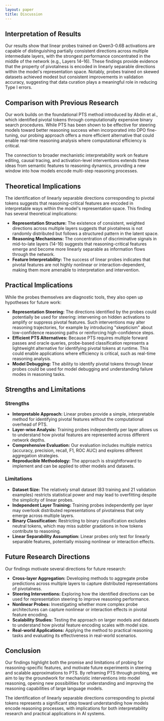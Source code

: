 ```yaml
---
layout: paper
title: Discussion
---
```


<h2>Interpretation of Results</h2>
<p>Our results show that linear probes trained on Qwen3-0.6B activations are capable of distinguishing partially consistent directions across multiple intermediate layers, with the strongest performance concentrated in the middle of the network (e.g., Layers 14–16). These findings provide evidence that the property of pivotalness is encoded in linearly separable directions within the model's representation space. Notably, probes trained on skewed datasets achieved modest but consistent improvements in validation accuracy, suggesting that data curation plays a meaningful role in reducing Type I errors.</p>

<h2>Comparison with Previous Research</h2>
<p>Our work builds on the foundational PTS method introduced by Abdin et al., which identified pivotal tokens through computationally expensive binary search procedures. While PTS has been shown to be effective for steering models toward better reasoning success when incorporated into DPO fine-tuning, our probing approach offers a more efficient alternative that could enable real-time reasoning analysis where computational efficiency is critical.</p>

<p>The connection to broader mechanistic interpretability work on feature editing, causal tracing, and activation-level interventions extends these ideas from semantic features to reasoning dynamics, providing a new window into how models encode multi-step reasoning processes.</p>

<h2>Theoretical Implications</h2>
<p>The identification of linearly separable directions corresponding to pivotal tokens suggests that reasoning-critical features are encoded in interpretable ways within the model's representation space. This finding has several theoretical implications:</p>

<ul>
  <li><strong>Representation Structure:</strong> The existence of consistent, weighted directions across multiple layers suggests that pivotalness is not randomly distributed but follows a structured pattern in the latent space.</li>
  <li><strong>Reasoning Mechanisms:</strong> The concentration of discriminative signals in mid-to-late layers (14-16) suggests that reasoning-critical features emerge and become more linearly separable as information flows through the network.</li>
  <li><strong>Feature Interpretability:</strong> The success of linear probes indicates that pivotal features are not highly nonlinear or interaction-dependent, making them more amenable to interpretation and intervention.</li>
</ul>

<h2>Practical Implications</h2>
<p>While the probes themselves are diagnostic tools, they also open up hypotheses for future work:</p>

<ul>
  <li><strong>Representation Steering:</strong> The directions identified by the probes could potentially be used for steering: intervening on hidden activations to amplify or suppress pivotal features. Such interventions may alter reasoning trajectories, for example by introducing "skepticism" about low-confidence reasoning paths or reinforcing high-confidence steps.</li>
  
  <li><strong>Efficient PTS Alternatives:</strong> Because PTS requires multiple forward passes and oracle queries, probe-based classification represents a lightweight alternative for identifying pivotal tokens at runtime. This could enable applications where efficiency is critical, such as real-time reasoning analysis.</li>
  
  <li><strong>Model Debugging:</strong> The ability to identify pivotal tokens through linear probes could be used for model debugging and understanding failure modes in reasoning tasks.</li>
</ul>

<h2>Strengths and Limitations</h2>
<h3>Strengths</h3>
<ul>
  <li><strong>Interpretable Approach:</strong> Linear probes provide a simple, interpretable method for identifying pivotal features without the computational overhead of PTS.</li>
  <li><strong>Layer-wise Analysis:</strong> Training probes independently per layer allows us to understand how pivotal features are represented across different network depths.</li>
  <li><strong>Comprehensive Evaluation:</strong> Our evaluation includes multiple metrics (accuracy, precision, recall, F1, ROC AUC) and explores different aggregation strategies.</li>
  <li><strong>Reproducible Methodology:</strong> The approach is straightforward to implement and can be applied to other models and datasets.</li>
</ul>

<h3>Limitations</h3>
<ul>
  <li><strong>Dataset Size:</strong> The relatively small dataset (83 training and 21 validation examples) restricts statistical power and may lead to overfitting despite the simplicity of linear probes.</li>
  <li><strong>Independent Layer Training:</strong> Training probes independently per layer may overlook distributed representations of pivotalness that only emerge across multiple layers.</li>
  <li><strong>Binary Classification:</strong> Restricting to binary classification excludes neutral tokens, which may miss subtler gradations in how tokens contribute to reasoning.</li>
  <li><strong>Linear Separability Assumption:</strong> Linear probes only test for linearly separable features, potentially missing nonlinear or interaction effects.</li>
</ul>

<h2>Future Research Directions</h2>
<p>Our findings motivate several directions for future research:</p>

<ul>
  <li><strong>Cross-layer Aggregation:</strong> Developing methods to aggregate probe predictions across multiple layers to capture distributed representations of pivotalness.</li>
  
  <li><strong>Steering Interventions:</strong> Exploring how the identified directions can be used for representation steering to improve reasoning performance.</li>
  
  <li><strong>Nonlinear Probes:</strong> Investigating whether more complex probe architectures can capture nonlinear or interaction effects in pivotal feature encoding.</li>
  
  <li><strong>Scalability Studies:</strong> Testing the approach on larger models and datasets to understand how pivotal feature encoding scales with model size.</li>
  
  <li><strong>Real-world Applications:</strong> Applying the method to practical reasoning tasks and evaluating its effectiveness in real-world scenarios.</li>
</ul>

<h2>Conclusion</h2>
<p>Our findings highlight both the promise and limitations of probing for reasoning-specific features, and motivate future experiments in steering and scalable approximations to PTS. By reframing PTS through probing, we aim to lay the groundwork for mechanistic interventions into model reasoning, opening new possibilities for understanding and improving the reasoning capabilities of large language models.</p>

<p>The identification of linearly separable directions corresponding to pivotal tokens represents a significant step toward understanding how models encode reasoning processes, with implications for both interpretability research and practical applications in AI systems.</p>
